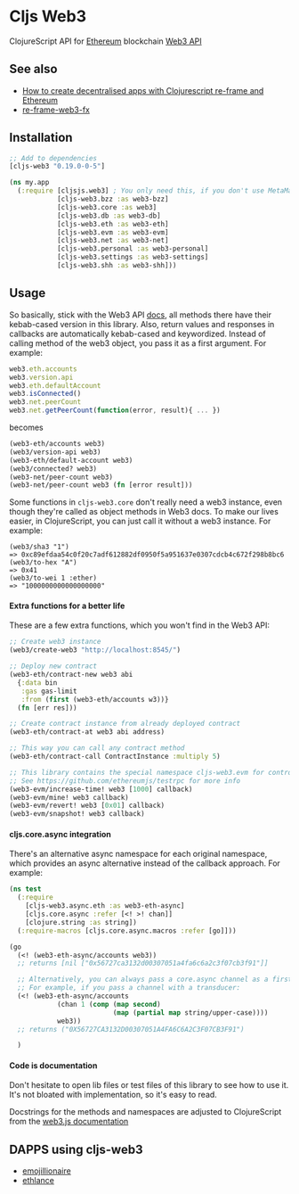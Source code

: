 # Cljs Web3

ClojureScript API for [Ethereum](https://ethereum.org/) blockchain [Web3 API](https://github.com/ethereum/wiki/wiki/JavaScript-API)

## See also
* [How to create decentralised apps with Clojurescript re-frame and Ethereum](https://medium.com/@matus.lestan/how-to-create-decentralised-apps-with-clojurescript-re-frame-and-ethereum-81de24d72ff5#.kul24x62l)
* [re-frame-web3-fx](https://github.com/district0x/re-frame-web3-fx)

## Installation
```clojure
;; Add to dependencies
[cljs-web3 "0.19.0-0-5"]
```
```clojure
(ns my.app
  (:require [cljsjs.web3] ; You only need this, if you don't use MetaMask extension or Mist browser
            [cljs-web3.bzz :as web3-bzz]
            [cljs-web3.core :as web3]
            [cljs-web3.db :as web3-db]
            [cljs-web3.eth :as web3-eth]
            [cljs-web3.evm :as web3-evm]
            [cljs-web3.net :as web3-net]
            [cljs-web3.personal :as web3-personal]
            [cljs-web3.settings :as web3-settings]
            [cljs-web3.shh :as web3-shh]))
```

## Usage
So basically, stick with the Web3 API [docs](https://github.com/ethereum/wiki/wiki/JavaScript-API), all methods there have their kebab-cased version in this library. Also, return values and responses in callbacks are automatically kebab-cased and keywordized. Instead of calling method of the web3 object, you pass it as a first argument. For example:
```javascript
web3.eth.accounts
web3.version.api
web3.eth.defaultAccount
web3.isConnected()
web3.net.peerCount
web3.net.getPeerCount(function(error, result){ ... })
```
becomes
```clojure
(web3-eth/accounts web3)
(web3/version-api web3)
(web3-eth/default-account web3)
(web3/connected? web3)
(web3-net/peer-count web3)
(web3-net/peer-count web3 (fn [error result]))
```

Some functions in `cljs-web3.core` don't really need a web3 instance, even though they're called as object methods in Web3 docs. To make our lives easier, in ClojureScript, you can just call it without a web3 instance. For example:
```
(web3/sha3 "1")
=> 0xc89efdaa54c0f20c7adf612882df0950f5a951637e0307cdcb4c672f298b8bc6
(web3/to-hex "A")
=> 0x41
(web3/to-wei 1 :ether)
=> "1000000000000000000"
```
#### Extra functions for a better life
These are a few extra functions, which you won't find in the Web3 API:
```clojure
;; Create web3 instance
(web3/create-web3 "http://localhost:8545/")

;; Deploy new contract
(web3-eth/contract-new web3 abi
  {:data bin
   :gas gas-limit
   :from (first (web3-eth/accounts w3))}
  (fn [err res]))

;; Create contract instance from already deployed contract
(web3-eth/contract-at web3 abi address)

;; This way you can call any contract method
(web3-eth/contract-call ContractInstance :multiply 5)

;; This library contains the special namespace cljs-web3.evm for controlling a testrpc server
;; See https://github.com/ethereumjs/testrpc for more info
(web3-evm/increase-time! web3 [1000] callback)
(web3-evm/mine! web3 callback)
(web3-evm/revert! web3 [0x01] callback)
(web3-evm/snapshot! web3 callback)
```

#### cljs.core.async integration
There's an alternative async namespace for each original namespace, which provides an async alternative instead of the callback approach. For example:
```clojure
(ns test
  (:require
    [cljs-web3.async.eth :as web3-eth-async]
    [cljs.core.async :refer [<! >! chan]]
    [clojure.string :as string])
  (:require-macros [cljs.core.async.macros :refer [go]]))

(go
  (<! (web3-eth-async/accounts web3))
  ;; returns [nil ["0x56727ca3132d00307051a4fa6c6a2c3f07cb3f91"]]

  ;; Alternatively, you can always pass a core.async channel as a first argument. The response will be put onto this channel
  ;; For example, if you pass a channel with a transducer:
  (<! (web3-eth-async/accounts
            (chan 1 (comp (map second)
                          (map (partial map string/upper-case))))
            web3))
  ;; returns ("0X56727CA3132D00307051A4FA6C6A2C3F07CB3F91")

  )
```


#### Code is documentation
Don't hesitate to open lib files or test files of this library to see how to use it. It's not bloated with implementation, so it's easy to read.

Docstrings for the methods and namespaces are adjusted to ClojureScript from the [web3.js documentation](https://github.com/ethereum/wiki/wiki/JavaScript-API#web3netlistening)
## DAPPS using cljs-web3
* [emojillionaire](https://github.com/madvas/emojillionaire)
* [ethlance](https://github.com/madvas/ethlance)
